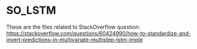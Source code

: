 # SO_LSTM

These are the files related to StackOverflow question:
https://stackoverflow.com/questions/60424990/how-to-standardize-and-invert-predictions-in-multivariate-multistep-lstm-imple
